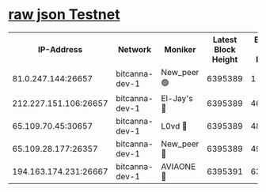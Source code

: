 [raw json Testnet](https://rpc-check.bcat.stavr.tech/bcat/rpc-bcat-result.json)
=


<table><tr><th>IP-Address</th><th>Network</th><th>Moniker</th><th>Latest Block Height</th><th>Earliest Block Height</th><th>Catching Up</th><th>Tx Index</th><th>Voting Power</th><th>Scan Time</th></tr><tr><td>81.0.247.144:26657</td><td>bitcanna-dev-1</td><td>New_peer 🟢</td><td>6395389</td><td>1</td><td>False</td><td>on</td><td>0</td><td>2024-02-11T17:13:50.039157488UTC</td></tr><tr><td>212.227.151.106:26657</td><td>bitcanna-dev-1</td><td>El-Jay's 🔴</td><td>6395389</td><td>4670391</td><td>False</td><td>on</td><td>2218164</td><td>2024-02-11T17:13:56.818433652UTC</td></tr><tr><td>65.109.70.45:30657</td><td>bitcanna-dev-1</td><td>L0vd 🔴</td><td>6395389</td><td>4828155</td><td>False</td><td>on</td><td>307920</td><td>2024-02-11T17:13:50.423819843UTC</td></tr><tr><td>65.109.28.177:26357</td><td>bitcanna-dev-1</td><td>New_peer 🔴</td><td>6395389</td><td>4952911</td><td>False</td><td>on</td><td>2237067</td><td>2024-02-11T17:13:57.194276892UTC</td></tr><tr><td>194.163.174.231:26667</td><td>bitcanna-dev-1</td><td>AVIAONE 🔴</td><td>6395391</td><td>6384411</td><td>False</td><td>on</td><td>1949865</td><td>2024-02-11T17:14:03.691264274UTC</td></tr></table>